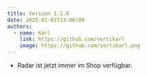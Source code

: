 ```yaml
---
title: Version 1.1.0
date: 2025-01-01T13:00:00
authors:
  - name: Karl
    link: https://github.com/vertikarl
    image: https://github.com/vertikarl.png
---
```


<!--more-->

- Radar ist jetzt immer im Shop verfügbar.
